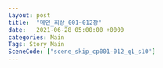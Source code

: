 ```yaml
---
layout: post
title:  "메인_회상_001~012장"
date:   2021-06-28 05:00:00 +0000
categories: Main
Tags: Story Main
SceneCode: ["scene_skip_cp001-012_q1_s10"]
---
```

